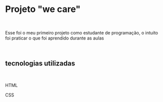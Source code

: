 <h1> Projeto "we care"</h1>
<br>
<p> Esse foi o meu primeiro projeto como estudante de programação, o intuito foi praticar o que foi aprendido durante as aulas</p>
<br>
<h2> tecnologias utilizadas</h2>
<br>
<p> HTML</p>
<p> CSS</p>

